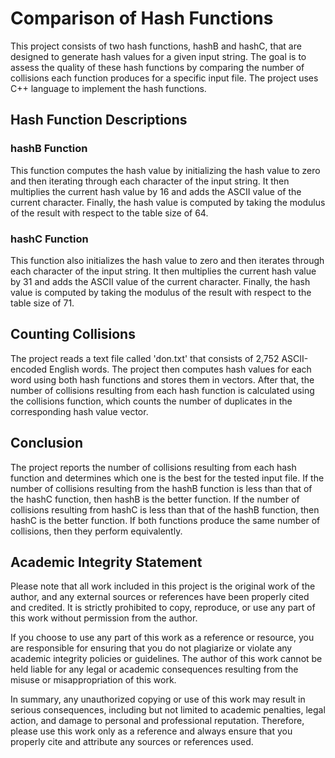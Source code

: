 # Comparison of Hash Functions

This project consists of two hash functions, hashB and hashC, that are designed to generate hash values for a given input string. The goal is to assess the quality of these hash functions by comparing the number of collisions each function produces for a specific input file. The project uses C++ language to implement the hash functions.

## Hash Function Descriptions

### hashB Function

This function computes the hash value by initializing the hash value to zero and then iterating through each character of the input string. It then multiplies the current hash value by 16 and adds the ASCII value of the current character. Finally, the hash value is computed by taking the modulus of the result with respect to the table size of 64.

### hashC Function

This function also initializes the hash value to zero and then iterates through each character of the input string. It then multiplies the current hash value by 31 and adds the ASCII value of the current character. Finally, the hash value is computed by taking the modulus of the result with respect to the table size of 71.

## Counting Collisions
The project reads a text file called 'don.txt' that consists of 2,752 ASCII-encoded English words. The project then computes hash values for each word using both hash functions and stores them in vectors. After that, the number of collisions resulting from each hash function is calculated using the collisions function, which counts the number of duplicates in the corresponding hash value vector.

## Conclusion
The project reports the number of collisions resulting from each hash function and determines which one is the best for the tested input file. If the number of collisions resulting from the hashB function is less than that of the hashC function, then hashB is the better function. If the number of collisions resulting from hashC is less than that of the hashB function, then hashC is the better function. If both functions produce the same number of collisions, then they perform equivalently.

## Academic Integrity Statement

Please note that all work included in this project is the original work of the author, and any external sources or references have been properly cited and credited. It is strictly prohibited to copy, reproduce, or use any part of this work without permission from the author.

If you choose to use any part of this work as a reference or resource, you are responsible for ensuring that you do not plagiarize or violate any academic integrity policies or guidelines. The author of this work cannot be held liable for any legal or academic consequences resulting from the misuse or misappropriation of this work.

In summary, any unauthorized copying or use of this work may result in serious consequences, including but not limited to academic penalties, legal action, and damage to personal and professional reputation. Therefore, please use this work only as a reference and always ensure that you properly cite and attribute any sources or references used.
